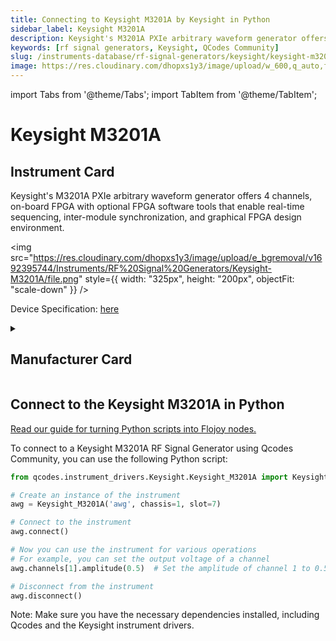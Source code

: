 ```yaml
---
title: Connecting to Keysight M3201A by Keysight in Python
sidebar_label: Keysight M3201A
description: Keysight's M3201A PXIe arbitrary waveform generator offers 4 channels, on-board FPGA with optional FPGA software tools that enable real-time sequencing, inter-module synchronization, and graphical FPGA design environment.
keywords: [rf signal generators, Keysight, QCodes Community]
slug: /instruments-database/rf-signal-generators/keysight/keysight-m3201a
image: https://res.cloudinary.com/dhopxs1y3/image/upload/w_600,q_auto,f_auto/e_bgremoval/v1692395744/Instruments/RF%20Signal%20Generators/Keysight-M3201A/file.jpg
---
```


import Tabs from '@theme/Tabs';
import TabItem from '@theme/TabItem';

# Keysight M3201A

## Instrument Card

<div className="flex">

<div>

Keysight's M3201A PXIe arbitrary waveform generator offers 4 channels, on-board FPGA with optional FPGA software tools that enable real-time sequencing, inter-module synchronization, and graphical FPGA design environment.

</div>

<img src="https://res.cloudinary.com/dhopxs1y3/image/upload/e_bgremoval/v1692395744/Instruments/RF%20Signal%20Generators/Keysight-M3201A/file.png" style={{ width: "325px", height: "200px", objectFit: "scale-down" }} />

</div>

<div className="flex text-center">

<p>Device Specification: <a target="\_blank" href="https://www.keysight.com/us/en/assets/7018-05391/data-sheets/5992-1797.pdf">here</a></p>

</div>

<details style={{ marginTop: "15px"}}>
<summary><h2>Manufacturer Card</h2></summary>

<img src="https://res.cloudinary.com/dhopxs1y3/image/upload/v1692125973/Instruments/Vendor%20Logos/Keysight.png" style={{ width: "100%", height: "170px",objectFit: "scale-down" }} />

Keysight Technologies, or Keysight, is an American company that manufactures electronics test and measurement equipment and software.

<ul>
  <li>Headquarters: USA</li>
  <li>Yearly Revenue (millions, USD): 5420.0</li>
  <li>Vendor Website: <a href="https://www.keysight.com/us/en/home.html">here</a></li>
</ul>
</details>

## Connect to the Keysight M3201A in Python

[Read our guide for turning Python scripts into Flojoy nodes.](https://docs.flojoy.ai/custom-nodes/creating-custom-node/)
<Tabs>
<TabItem value="QCodes Community" label="QCodes Community">

To connect to a Keysight M3201A RF Signal Generator using Qcodes Community, you can use the following Python script:

```python
from qcodes.instrument_drivers.Keysight.Keysight_M3201A import Keysight_M3201A

# Create an instance of the instrument
awg = Keysight_M3201A('awg', chassis=1, slot=7)

# Connect to the instrument
awg.connect()

# Now you can use the instrument for various operations
# For example, you can set the output voltage of a channel
awg.channels[1].amplitude(0.5)  # Set the amplitude of channel 1 to 0.5 V

# Disconnect from the instrument
awg.disconnect()
```

Note: Make sure you have the necessary dependencies installed, including Qcodes and the Keysight instrument drivers.

</TabItem>
</Tabs>